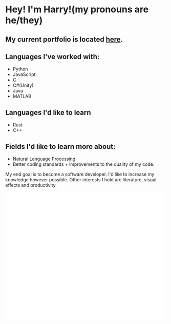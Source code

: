 
# Hey! I'm Harry!(my pronouns are he/they)

## My current portfolio is located [here](https://harrykeeran12.github.io/).


## Languages I've worked with:
- Python
- JavaScript
- C
- C#(Unity)
- Java
- MATLAB

## Languages I'd like to learn
- Rust
- C++

## Fields I'd like to learn more about:

- Natural Language Processing
- Better coding standards + improvements to the quality of my code.


My end goal is to become a software developer. I'd like to increase my knowledge however possible. Other interests I hold are literature, visual effects and productivity. 



![Metrics](/github-metrics.svg)
<!--
**harrykeeran12/harrykeeran12** is a ✨ _special_ ✨ repository because its `README.md` (this file) appears on your GitHub profile.
---



Here are some ideas to get you started:

- 🔭 I’m currently working on ...
- 🌱 I’m currently learning ...
- 👯 I’m looking to collaborate on ...
- 🤔 I’m looking for help with ...
- 💬 Ask me about ...
- 📫 How to reach me: ...
- 😄 Pronouns: ...
- ⚡ Fun fact: ...
-->
